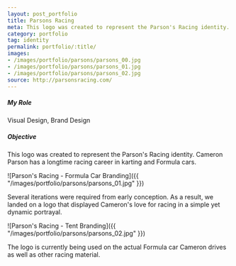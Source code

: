 ```yaml
---
layout: post_portfolio
title: Parsons Racing
meta: This logo was created to represent the Parson's Racing identity. Cameron Parson has a longtime racing career in karting and Formula cars.
category: portfolio
tag: identity
permalink: portfolio/:title/
images: 
- /images/portfolio/parsons/parsons_00.jpg
- /images/portfolio/parsons/parsons_01.jpg
- /images/portfolio/parsons/parsons_02.jpg
source: http://parsonsracing.com/
---
```


##### My Role

Visual Design, Brand Design

##### Objective

This logo was created to represent the Parson's Racing identity. Cameron Parson has a longtime racing career in karting and Formula cars.

![Parson's Racing - Formula Car Branding]({{ "/images/portfolio/parsons/parsons_01.jpg" }})

Several iterations were required from early conception. As a result, we landed on a logo that displayed Cameron's love for racing in a simple yet dynamic portrayal.

![Parson's Racing - Tent Branding]({{ "/images/portfolio/parsons/parsons_02.jpg" }})

The logo is currently being used on the actual Formula car Cameron drives as well as other racing material.